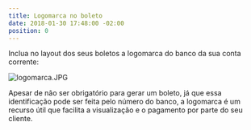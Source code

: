 ```yaml
---
title: Logomarca no boleto
date: 2018-01-30 17:48:00 -02:00
position: 0
---
```


Inclua no layout dos seus boletos a logomarca do banco da sua conta corrente:

![logomarca.JPG](/api/v2/sites/5a6e42d4b89c4264923706aa/source/_uploads/logomarca.JPG?download)

Apesar de não ser obrigatório para gerar um boleto, já que essa identificação pode ser feita pelo número do banco, a logomarca é um recurso útil que facilita a visualização e o pagamento por parte do seu cliente.